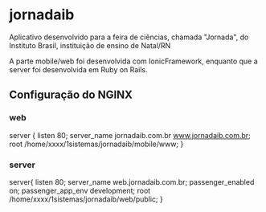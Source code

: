 # jornadaib
Aplicativo desenvolvido para a feira de ciências, chamada "Jornada", do Instituto Brasil, instituição de ensino de Natal/RN

A parte mobile/web foi desenvolvida com IonicFramework, enquanto que a server foi desenvolvida em Ruby on Rails.

## Configuração do NGINX
### web
server { 
        listen 80; 
        server_name jornadaib.com.br www.jornadaib.com.br; 
        root /home/xxxx/1sistemas/jornadaib/mobile/www; 
} 

### server
server{ 
        listen 80; 
        server_name web.jornadaib.com.br; 
        passenger_enabled on; 
        passenger_app_env development; 
        root /home/xxxx/1sistemas/jornadaib/web/public; 
} 

